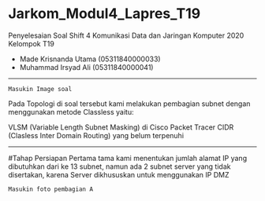 # Jarkom_Modul4_Lapres_T19
Penyelesaian Soal Shift 4 Komunikasi Data dan Jaringan Komputer 2020\
Kelompok T19
  * Made Krisnanda Utama (05311840000033)
  * Muhammad Irsyad Ali (05311840000041)


---
```
Masukin Image soal
```
Pada Topologi di soal tersebut kami melakukan pembagian subnet dengan menggunakan metode Classless yaitu:

VLSM (Variable Length Subnet Masking) di Cisco Packet Tracer
CIDR (Clasless Inter Domain Routing) yang belum terpenuhi

---
#Tahap Persiapan
Pertama tama kami menentukan jumlah alamat IP yang dibutuhkan dari ke 13 subnet, namun ada 2 subnet server yang tidak disertakan, karena Server dikhususkan untuk menggunakan IP 
DMZ

```
Masukin foto pembagian A
```
